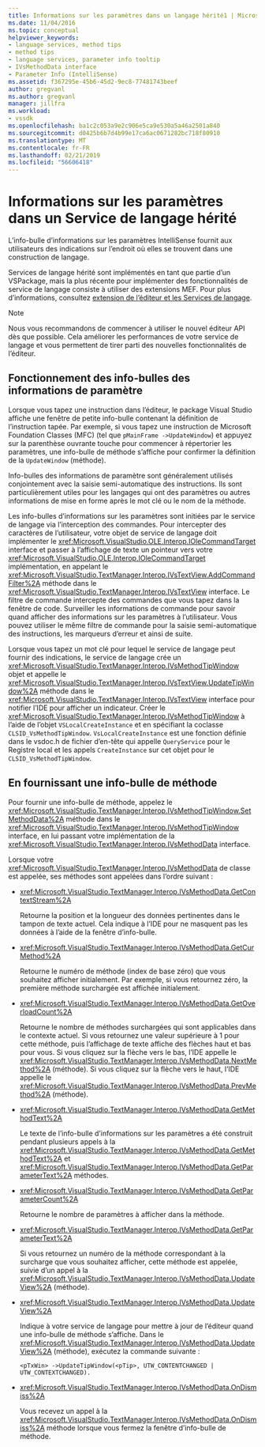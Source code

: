 ```yaml
---
title: Informations sur les paramètres dans un langage hérité1 | Microsoft Docs
ms.date: 11/04/2016
ms.topic: conceptual
helpviewer_keywords:
- language services, method tips
- method tips
- language services, parameter info tooltip
- IVsMethodData interface
- Parameter Info (IntelliSense)
ms.assetid: f367295e-45b6-45d2-9ec8-77481743beef
author: gregvanl
ms.author: gregvanl
manager: jillfra
ms.workload:
- vssdk
ms.openlocfilehash: ba1c2c053a9e2c906e5ca9e530a5a46a2501a840
ms.sourcegitcommit: d0425b6b7d4b99e17ca6ac0671282bc718f80910
ms.translationtype: MT
ms.contentlocale: fr-FR
ms.lasthandoff: 02/21/2019
ms.locfileid: "56606418"
---
```

# <a name="parameter-info-in-a-legacy-language-service"></a>Informations sur les paramètres dans un Service de langage hérité
L’info-bulle d’informations sur les paramètres IntelliSense fournit aux utilisateurs des indications sur l’endroit où elles se trouvent dans une construction de langage.

 Services de langage hérité sont implémentés en tant que partie d’un VSPackage, mais la plus récente pour implémenter des fonctionnalités de service de langage consiste à utiliser des extensions MEF. Pour plus d’informations, consultez [extension de l’éditeur et les Services de langage](../../extensibility/extending-the-editor-and-language-services.md).

> [!NOTE]
>  Nous vous recommandons de commencer à utiliser le nouvel éditeur API dès que possible. Cela améliorer les performances de votre service de langage et vous permettent de tirer parti des nouvelles fonctionnalités de l’éditeur.

## <a name="how-parameter-info-tooltips-work"></a>Fonctionnement des info-bulles des informations de paramètre
 Lorsque vous tapez une instruction dans l’éditeur, le package Visual Studio affiche une fenêtre de petite info-bulle contenant la définition de l’instruction tapée. Par exemple, si vous tapez une instruction de Microsoft Foundation Classes (MFC) (tel que `pMainFrame ->UpdateWindow`) et appuyez sur la parenthèse ouvrante touche pour commencer à répertorier les paramètres, une info-bulle de méthode s’affiche pour confirmer la définition de la `UpdateWindow` (méthode).

 Info-bulles des informations de paramètre sont généralement utilisés conjointement avec la saisie semi-automatique des instructions. Ils sont particulièrement utiles pour les langages qui ont des paramètres ou autres informations de mise en forme après le mot clé ou le nom de la méthode.

 Les info-bulles d’informations sur les paramètres sont initiées par le service de langage via l’interception des commandes. Pour intercepter des caractères de l’utilisateur, votre objet de service de langage doit implémenter le <xref:Microsoft.VisualStudio.OLE.Interop.IOleCommandTarget> interface et passer à l’affichage de texte un pointeur vers votre <xref:Microsoft.VisualStudio.OLE.Interop.IOleCommandTarget> implémentation, en appelant le <xref:Microsoft.VisualStudio.TextManager.Interop.IVsTextView.AddCommandFilter%2A> méthode dans le <xref:Microsoft.VisualStudio.TextManager.Interop.IVsTextView> interface. Le filtre de commande intercepte des commandes que vous tapez dans la fenêtre de code. Surveiller les informations de commande pour savoir quand afficher des informations sur les paramètres à l’utilisateur. Vous pouvez utiliser le même filtre de commande pour la saisie semi-automatique des instructions, les marqueurs d’erreur et ainsi de suite.

 Lorsque vous tapez un mot clé pour lequel le service de langage peut fournir des indications, le service de langage crée un <xref:Microsoft.VisualStudio.TextManager.Interop.IVsMethodTipWindow> objet et appelle le <xref:Microsoft.VisualStudio.TextManager.Interop.IVsTextView.UpdateTipWindow%2A> méthode dans le <xref:Microsoft.VisualStudio.TextManager.Interop.IVsTextView> interface pour notifier l’IDE pour afficher un indicateur. Créer le <xref:Microsoft.VisualStudio.TextManager.Interop.IVsMethodTipWindow> à l’aide de l’objet `VSLocalCreateInstance` et en spécifiant la coclasse `CLSID_VsMethodTipWindow`. `VsLocalCreateInstance` est une fonction définie dans le vsdoc.h de fichier d’en-tête qui appelle `QueryService` pour le Registre local et les appels `CreateInstance` sur cet objet pour le `CLSID_VsMethodTipWindow`.

## <a name="providing-a-method-tip"></a>En fournissant une info-bulle de méthode
 Pour fournir une info-bulle de méthode, appelez le <xref:Microsoft.VisualStudio.TextManager.Interop.IVsMethodTipWindow.SetMethodData%2A> méthode dans le <xref:Microsoft.VisualStudio.TextManager.Interop.IVsMethodTipWindow> interface, en lui passant votre implémentation de la <xref:Microsoft.VisualStudio.TextManager.Interop.IVsMethodData> interface.

 Lorsque votre <xref:Microsoft.VisualStudio.TextManager.Interop.IVsMethodData> de classe est appelée, ses méthodes sont appelées dans l’ordre suivant :

-   <xref:Microsoft.VisualStudio.TextManager.Interop.IVsMethodData.GetContextStream%2A>

     Retourne la position et la longueur des données pertinentes dans le tampon de texte actuel. Cela indique à l’IDE pour ne masquent pas les données à l’aide de la fenêtre d’info-bulle.

-   <xref:Microsoft.VisualStudio.TextManager.Interop.IVsMethodData.GetCurMethod%2A>

     Retourne le numéro de méthode (index de base zéro) que vous souhaitez afficher initialement. Par exemple, si vous retournez zéro, la première méthode surchargée est affichée initialement.

-   <xref:Microsoft.VisualStudio.TextManager.Interop.IVsMethodData.GetOverloadCount%2A>

     Retourne le nombre de méthodes surchargées qui sont applicables dans le contexte actuel. Si vous retournez une valeur supérieure à 1 pour cette méthode, puis l’affichage de texte affiche des flèches haut et bas pour vous. Si vous cliquez sur la flèche vers le bas, l’IDE appelle le <xref:Microsoft.VisualStudio.TextManager.Interop.IVsMethodData.NextMethod%2A> (méthode). Si vous cliquez sur la flèche vers le haut, l’IDE appelle le <xref:Microsoft.VisualStudio.TextManager.Interop.IVsMethodData.PrevMethod%2A> (méthode).

-   <xref:Microsoft.VisualStudio.TextManager.Interop.IVsMethodData.GetMethodText%2A>

     Le texte de l’info-bulle d’informations sur les paramètres a été construit pendant plusieurs appels à la <xref:Microsoft.VisualStudio.TextManager.Interop.IVsMethodData.GetMethodText%2A> et <xref:Microsoft.VisualStudio.TextManager.Interop.IVsMethodData.GetParameterText%2A> méthodes.

-   <xref:Microsoft.VisualStudio.TextManager.Interop.IVsMethodData.GetParameterCount%2A>

     Retourne le nombre de paramètres à afficher dans la méthode.

-   <xref:Microsoft.VisualStudio.TextManager.Interop.IVsMethodData.GetParameterText%2A>

     Si vous retournez un numéro de la méthode correspondant à la surcharge que vous souhaitez afficher, cette méthode est appelée, suivie d’un appel à la <xref:Microsoft.VisualStudio.TextManager.Interop.IVsMethodData.UpdateView%2A> (méthode).

-   <xref:Microsoft.VisualStudio.TextManager.Interop.IVsMethodData.UpdateView%2A>

     Indique à votre service de langage pour mettre à jour de l’éditeur quand une info-bulle de méthode s’affiche. Dans le <xref:Microsoft.VisualStudio.TextManager.Interop.IVsMethodData.UpdateView%2A> (méthode), exécutez la commande suivante :

    ```
    <pTxWin> ->UpdateTipWindow(<pTip>, UTW_CONTENTCHANGED | UTW_CONTEXTCHANGED).
    ```

-   <xref:Microsoft.VisualStudio.TextManager.Interop.IVsMethodData.OnDismiss%2A>

     Vous recevez un appel à la <xref:Microsoft.VisualStudio.TextManager.Interop.IVsMethodData.OnDismiss%2A> méthode lorsque vous fermez la fenêtre d’info-bulle de méthode.